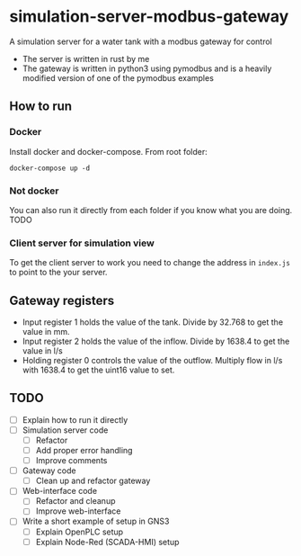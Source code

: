 # simulation-server-modbus-gateway
A simulation server for a water tank with a modbus gateway for control

- The server is written in rust by me
- The gateway is written in python3 using pymodbus and is a heavily modified version of one of the pymodbus examples

## How to run
### Docker
Install docker and docker-compose.
From root folder:
```
docker-compose up -d
```

### Not docker
You can also run it directly from each folder if you know what you are doing.
TODO

### Client server for simulation view
To get the client server to work you need to change the address in `index.js` to point to the your server.

## Gateway registers
- Input register 1 holds the value of the tank. Divide by 32.768 to get the value in mm.
- Input register 2 holds the value of the inflow. Divide by 1638.4 to get the value in l/s
- Holding register 0 controls the value of the outflow. Multiply flow in l/s with 1638.4 to get the uint16 value to set.

## TODO
- [ ] Explain how to run it directly
- [ ] Simulation server code
  - [ ] Refactor
  - [ ] Add proper error handling
  - [ ] Improve comments
- [ ] Gateway code
  - [ ] Clean up and refactor gateway
- [ ] Web-interface code
  - [ ] Refactor and cleanup
  - [ ] Improve web-interface
- [ ] Write a short example of setup in GNS3
  - [ ] Explain OpenPLC setup
  - [ ] Explain Node-Red (SCADA-HMI) setup
